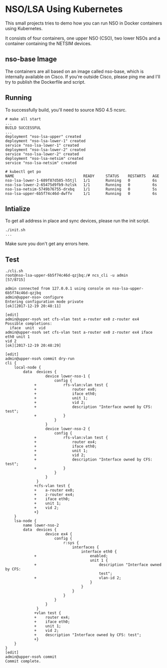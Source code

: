 # NSO/LSA Using Kubernetes

This small projects tries to demo how you can run NSO in Docker containers using
Kubernetes.

It consists of four containers, one upper NSO (CSO), two lower NSOs and a
container containing the NETSIM devices.

## nso-base Image
The containers are all based on an image called nso-base, which is internally
available on Cisco. If you're outside Cisco, please ping me and I'll try to
publish the Dockerfile and script.

## Running
To successfully build, you'll need to source NSO 4.5 ncsrc.
```
# make all start
...
BUILD SUCCESSFUL
...
deployment "nso-lsa-upper" created
deployment "nso-lsa-lower-1" created
service "nso-lsa-lower-1" created
deployment "nso-lsa-lower-2" created
service "nso-lsa-lower-2" created
deployment "nso-lsa-netsim" created
service "nso-lsa-netsim" created

# kubectl get po
NAME                               READY     STATUS    RESTARTS   AGE
nso-lsa-lower-1-689f87d585-h5tjl   1/1       Running   0          6s
nso-lsa-lower-2-65475d9fb9-hzlsk   1/1       Running   0          6s
nso-lsa-netsim-5749b76755-drxbq    1/1       Running   0          5s
nso-lsa-upper-6b5f74c46d-dwffv     1/1       Running   0          6s
```

## Intialize
To get all address in place and sync devices, please run the init script.
```
./init.sh
...
```
Make sure you don't get any errors here.

## Test
```
./cli.sh
root@nso-lsa-upper-6b5f74c46d-qzjbq:/# ncs_cli -u admin
[57/8715]

admin connected from 127.0.0.1 using console on nso-lsa-upper-6b5f74c46d-qzjbq
admin@upper-nso> configure
Entering configuration mode private
[ok][2017-12-19 20:48:11]

[edit]
admin@upper-nso% set cfs-vlan test a-router ex0 z-router ex4
Possible completions:
  iface  unit  vid
admin@upper-nso% set cfs-vlan test a-router ex0 z-router ex4 iface eth0 unit 1
vid 2
[ok][2017-12-19 20:48:29]

[edit]
admin@upper-nso% commit dry-run
cli {
    local-node {
        data  devices {
                  device lower-nso-1 {
                      config {
             +            rfs-vlan:vlan test {
             +                router ex0;
             +                iface eth0;
             +                unit 1;
             +                vid 2;
             +                description "Interface owned by CFS: test";
             +            }
                      }
                  }
                  device lower-nso-2 {
                      config {
             +            rfs-vlan:vlan test {
             +                router ex4;
             +                iface eth0;
             +                unit 1;
             +                vid 2;
             +                description "Interface owned by CFS: test";
             +            }
                      }
                  }
              }
             +cfs-vlan test {
             +    a-router ex0;
             +    z-router ex4;
             +    iface eth0;
             +    unit 1;
             +    vid 2;
             +}
    }
    lsa-node {
        name lower-nso-2
        data  devices {
                  device ex4 {
                      config {
                          r:sys {
                              interfaces {
                                  interface eth0 {
             +                        enabled;
                                      unit 1 {
             +                            description "Interface owned by CFS:
                                          test";
             +                            vlan-id 2;
                                      }
                                  }
                              }
                          }
                      }
                  }
              }
             +vlan test {
             +    router ex4;
             +    iface eth0;
             +    unit 1;
             +    vid 2;
             +    description "Interface owned by CFS: test";
             +}
    }
}
[edit]
admin@upper-nso% commit
Commit complete.
```
